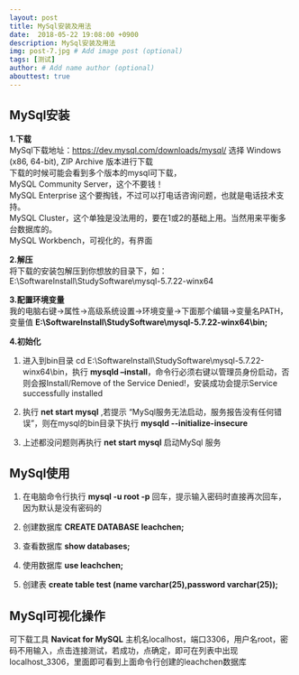 ```yaml
---
layout: post
title: MySql安装及用法
date:  2018-05-22 19:08:00 +0900  
description: MySql安装及用法
img: post-7.jpg # Add image post (optional)
tags: [测试]
author: # Add name author (optional)
abouttest: true
---
```


## MySql安装 ##
**1.下载** <br>
<a href="http://www.jb51.net/article/89224.htm" style="text-decoration: none;" target="\_blank"  title="">MySql下载地址</a>：https://dev.mysql.com/downloads/mysql/ 选择 Windows (x86, 64-bit), ZIP Archive 版本进行下载 <br>
下载的时候可能会看到多个版本的mysql可下载，<br>
MySQL Community Server，这个不要钱！<br>
MySQL Enterprise 这个要掏钱，不过可以打电话咨询问题，也就是电话技术支持。<br>
MySQL Cluster，这个单独是没法用的，要在1或2的基础上用。当然用来平衡多台数据库的。<br>
MySQL Workbench，可视化的，有界面 <br>

**2.解压** <br>
将下载的安装包解压到你想放的目录下，如：E:\SoftwareInstall\StudySoftware\mysql-5.7.22-winx64 <br>

**3.配置环境变量** <br>
我的电脑右键->属性->高级系统设置->环境变量->下面那个编辑->变量名PATH，变量值 **E:\SoftwareInstall\StudySoftware\mysql-5.7.22-winx64\bin;** <br>

**4.初始化** <br>
1. 进入到bin目录 cd E:\SoftwareInstall\StudySoftware\mysql-5.7.22-winx64\bin，执行 **mysqld –install**，命令行必须右键以管理员身份启动，否则会报Install/Remove of the Service Denied!，安装成功会提示Service successfully installed

2. 执行 **net start mysql** ,若提示 “MySql服务无法启动，服务报告没有任何错误”，则在mysql的bin目录下执行 **mysqld  --initialize-insecure**

3. 上述都没问题则再执行 **net start mysql** 启动MySql 服务


## MySql使用 ##

1. 在电脑命令行执行 **mysql -u root -p** 回车，提示输入密码时直接再次回车，因为默认是没有密码的

1. 创建数据库 **CREATE DATABASE leachchen;**

1. 查看数据库 **show databases;**

1. 使用数据库 **use leachchen;**

1. 创建表 **create table test (name varchar(25),password varchar(25));**

## MySql可视化操作 ##

可下载工具 **Navicat for MySQL** 主机名localhost，端口3306，用户名root，密码不用输入，点击连接测试，若成功，点确定，即可在列表中出现localhost_3306，里面即可看到上面命令行创建的leachchen数据库
